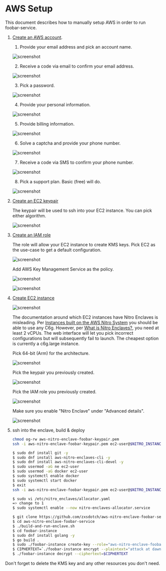 # AWS Setup

This document describes how to manually setup AWS in order to run
foobar-service.

1. [Create an AWS account](https://aws.amazon.com/resources/create-account/).
    1. Provide your email address and pick an account name.

    ![screenshot](01_provide_email.png)

    2. Receive a code via email to confirm your email address.

    ![screenshot](02_confirm_email.png)

    3. Pick a password.

    ![screenshot](03_pick_password.png)

    4. Provide your personal information.

    ![screenshot](04_personal_information.png)

    5. Provide billing information.

    ![screenshot](05_billing_information.png)

    6. Solve a captcha and provide your phone number.

    ![screenshot](06_send_sms.png)

    7. Receive a code via SMS to confirm your phone number.

    ![screenshot](07_sms_verification.png)

    8. Pick a support plan. Basic (free) will do.

    ![screenshot](08_pick_plan.png)

2. [Create an EC2 keypair](https://console.aws.amazon.com/ec2/home#CreateKeyPair:)

    The keypair will be used to ssh into your EC2 instance. You can pick either algorithm.

    ![screenshot](09_create_keypair.png)

3. [Create an IAM role](https://console.aws.amazon.com/iam/home?#/roles/create)

    The role will allow your EC2 instance to create KMS keys. Pick EC2 as the use-case to get a default configuration.

    ![screenshot](10_create_iam_role_part1.png)

    Add AWS Key Management Service as the policy.

    ![screenshot](11_create_iam_role_part2.png)

    ![screenshot](12_create_iam_role_part3.png)

4. [Create EC2 instance](https://console.aws.amazon.com/ec2/home?#LaunchInstances:)

    ![screenshot](13_launch_ec2_instance_part1.png)

    The documentation around which EC2 instances have Nitro Enclaves is misleading. Per [Instances built on the AWS Nitro System](https://docs.aws.amazon.com/ec2/latest/instancetypes/ec2-nitro-instances) you should be able to use any C6g. However, per [What is Nitro Enclaves?](https://docs.aws.amazon.com/enclaves/latest/user/nitro-enclave.html#nitro-enclave-reqs), you need at least 2 vCPUs. The web interface will let you pick incorrect configurations but will subsequently fail to launch. The cheapest option is currently a c6g.large instance.

    Pick 64-bit (Arm) for the architecture.

    ![screenshot](13_launch_ec2_instance_part2.png)

    Pick the keypair you previously created.

    ![screenshot](13_launch_ec2_instance_part3.png)

    Pick the IAM role you previously created.

    ![screenshot](13_launch_ec2_instance_part4.png)

    Make sure you enable "Nitro Enclave" under "Advanced details".

    ![screenshot](13_launch_ec2_instance_part5.png)

6. ssh into the enclave, build & deploy
    ```bash
    chmod og-rw aws-nitro-enclave-foobar-keypair.pem
    ssh -i aws-nitro-enclave-foobar-keypair.pem ec2-user@$NITRO_INSTANCE_IP

    $ sudo dnf install git -y
    $ sudo dnf install aws-nitro-enclaves-cli -y
    $ sudo dnf install aws-nitro-enclaves-cli-devel -y
    $ sudo usermod -aG ne ec2-user
    $ sudo usermod -aG docker ec2-user
    $ sudo systemctl enable docker
    $ sudo systemctl start docker
    $ exit
    ssh -i aws-nitro-enclave-foobar-keypair.pem ec2-user@$NITRO_INSTANCE_IP

    $ sudo vi /etc/nitro_enclaves/allocator.yaml
    => change to 1
    $ sudo systemctl enable --now nitro-enclaves-allocator.service

    $ git clone https://github.com/zxsdotch/aws-nitro-enclave-foobar-service.git
    $ cd aws-nitro-enclave-foobar-service
    $ ./build-and-run-enclave.sh
    $ cd foobar-instance
    $ sudo dnf install golang -y
    $ go build .
    $ sudo ./foobar-instance create-key --role="aws-nitro-enclave-foobar-iam-role"
    $ CIPHERTEXT=`./foobar-instance encrypt --plaintext="attack at dawn"`
    $ ./foobar-instance decrypt --ciphertext=$CIPHERTEXT
    ```

Don't forget to delete the KMS key and any other resources you don't need.
